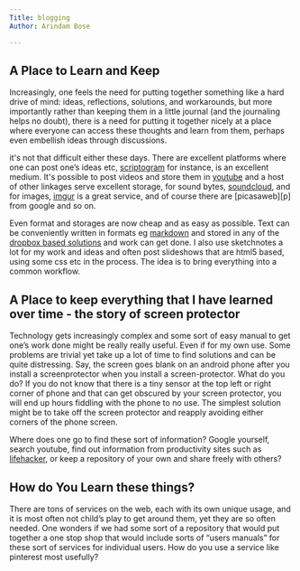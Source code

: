 ```yaml
---
Title: blogging
Author: Arindam Bose

---
```


## A Place to Learn and Keep

Increasingly, one feels the need for putting together something like a hard drive of mind: ideas, reflections, solutions, and workarounds, but more importantly rather than keeping them in a little journal (and the journaling helps no doubt), there is a need for putting it together nicely at a place where everyone can access these thoughts and learn from them, perhaps even embellish ideas through discussions. 

it's not that difficult either these days. There are excellent platforms where one can post one’s ideas etc, [scriptogram][s1] for instance, is an excellent medium. It's possible to post videos and store them in [youtube][y] and a host of other linkages serve excellent storage, for sound bytes, [soundcloud][s], and for images, [imgur][i1] is a great service, and of course there are [picasaweb][p] from google and so on. 

Even format and storages are now cheap and as easy as possible. Text can be conveniently written in formats eg [markdown][md] and stored in any of the [dropbox based solutions][d] and work can get done. I also use sketchnotes a lot for my work and ideas and often post slideshows that are html5 based, using some css etc in the process. The idea is to bring everything into a common workflow. 

## A Place to keep everything that I have learned over time - the story of screen protector

Technology gets increasingly complex and some sort of easy manual to get one’s work done might be really really useful. Even if for my own use. Some problems are trivial yet take up a lot of time to find solutions and can be quite distressing. Say, the screen goes blank on an android phone after you install a screenprotector when you install a screen-protector. What do you do? If you do not know that there is a tiny sensor at the top left or right corner of phone and that can get obscured by your screen protector, you will end up hours fiddling with the phone to no use. The simplest solution might be to take off the screen protector and reapply avoiding either corners of the phone screen. 

Where does one go to find these sort of information? Google yourself, search youtube, find out information from productivity sites such as [lifehacker][l], or keep a repository of your own and share freely with others? 

## How do You Learn these things?

There are tons of services on the web, each with its own unique usage, and it is most often not child’s play to get around them, yet they are so often needed. One wonders if we had some sort of a repository that would put together a one stop shop that would include sorts of “users manuals” for these sort of services for individual users. How do you use a service like pinterest most usefully?

[y]:http://www.youtube.com
[s]:http://www.soundcloud.com
[i1]:http://www.imgur.com
[d]:http://www.dropbox.com
[l]:http://www.lifehacker.com
[s1]:http://www.scriptogr.am
[md]:http://daringfireball.net/markdown/